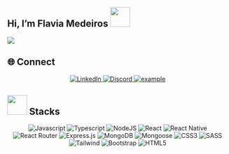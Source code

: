 

## Hi, I’m Flavia Medeiros <img src = "https://raw.githubusercontent.com/MartinHeinz/MartinHeinz/master/wave.gif" width='45' height="45"> 
<p>
  <a href="https://github.com/DenverCoder1/readme-typing-svg"><img src="https://readme-typing-svg.herokuapp.com?&font=IBM+Plex+Sans&color=abcdef&size=20&lines=Welcome+to+my+GitHub+Profile!;I'm+a+Software+Engineer+!" /></a>
</p>

## 🌐 Connect

<p align ="center">
<a href="https://www.linkedin.com/in/flavia-medeiros-developer" target="_blank">
    <img alt="LinkedIn" src="https://img.shields.io/badge/LinkedIn-0077B5?style=for-the-badge&logo=linkedin&logoColor=white">
  </a>  
<!---
  <a  href="https://devflav.netlify.app" target="_blank">
    <img src="https://img.shields.io/badge/Portfolio-0077B5?style=for-the-badge" alt="example"/>
  </a>
--->
<!---
  <a href="mailto:flaardito@gmail.com" target="_blank">
    <img src="https://img.shields.io/badge/Gmail-D14836?style=for-the-badge&logo=gmail&logoColor=white" alt="example"/>
  </a>
--->
  <a href="https://discordapp.com/users/5191" target="_blank">
    <img alt="Discord" src="https://img.shields.io/badge/Discord-%237289DA.svg?style=for-the-badge&logo=discord&logoColor=white">
  </a>  
  <a href="https://twitter.com/devFlav" target="_blank">
      <img src="https://img.shields.io/badge/Twitter-1DA1F2.svg?style=for-the-badge&logo=twitter&logoColor=white" alt="example"/>
    </a>
  </p>


## <img src = "https://media2.giphy.com/media/QssGEmpkyEOhBCb7e1/giphy.gif?cid=ecf05e47a0n3gi1bfqntqmob8g9aid1oyj2wr3ds3mg700bl&rid=giphy.gif" width='45' height="45">  Stacks


<p align="center">
  <img alt="Javascript" src="https://img.shields.io/badge/javascript-%23323330.svg?style=for-the-badge&logo=javascript&logoColor=%23F7DF1E">
  <img alt="Typescript" src="https://img.shields.io/badge/typescript-%23007ACC.svg?style=for-the-badge&logo=typescript&logoColor=white">
  <img alt="NodeJS" src="https://img.shields.io/badge/node.js-6DA55F?style=for-the-badge&logo=node.js&logoColor=white">
  <img alt="React" src="https://img.shields.io/badge/react-%2320232a.svg?style=for-the-badge&logo=react&logoColor=%2361DAFB">
  <img alt="React Native" src="https://img.shields.io/badge/react_native-%2320232a.svg?style=for-the-badge&logo=react&logoColor=%2361DAFB">
  <img alt="React Router" src="https://img.shields.io/badge/React_Router-CA4245?style=for-the-badge&logo=react-router&logoColor=white">
  <img alt="Express.js" src="https://img.shields.io/badge/express.js-%23404d59.svg?style=for-the-badge&logo=express&logoColor=%2361DAFB">
  <!-- <img alt="Redux" src="https://img.shields.io/badge/redux-%23593d88.svg?style=for-the-badge&logo=redux&logoColor=white"> -->
  <img alt="MongoDB" src="https://img.shields.io/badge/MongoDB-%234ea94b.svg?style=for-the-badge&logo=mongodb&logoColor=white">
  <img alt="Mongoose" src="https://img.shields.io/badge/Mongoose-%234ea94b.svg?style=for-the-badge&logo=mongoose&logoColor=white">
  <img alt="CSS3" src="https://img.shields.io/badge/css3-%231572B6.svg?style=for-the-badge&logo=css3&logoColor=white">
  <img alt="SASS" src="https://img.shields.io/badge/SASS-hotpink.svg?style=for-the-badge&logo=SASS&logoColor=white">
  <img alt="Tailwind" src="https://img.shields.io/badge/tailwindcss-%2338B2AC.svg?style=for-the-badge&logo=tailwind-css&logoColor=white">
  <img alt="Bootstrap" src="https://img.shields.io/badge/bootstrap-%2338B2AC.svg?style=for-the-badge&logo=bootstrap&logoColor=white">
  <img alt="HTML5" src="https://img.shields.io/badge/html5-%23E34F26.svg?style=for-the-badge&logo=html5&logoColor=white">
  </p>
  
  <!--
# 📊GitHub Stats :
![](https://github-readme-stats.vercel.app/api?username=Flavsm&theme=blueberry&hide_border=false&include_all_commits=true&count_private=false)<br/>
![](https://github-readme-streak-stats.herokuapp.com/?user=Flavsm&theme=blueberry&hide_border=false)<br/>
![](https://github-readme-stats.vercel.app/api/top-langs/?username=Flavsm&theme=blueberry&hide_border=false&include_all_commits=true&count_private=false&layout=compact)
-->

<!---
Flavsm/Flavsm is a ✨ special ✨ repository because its `README.md` (this file) appears on your GitHub profile.
You can click the Preview link to take a look at your changes.
--->
